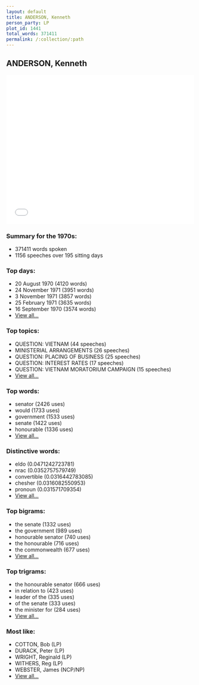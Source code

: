 ```yaml
---
layout: default
title: ANDERSON, Kenneth
person_party: LP
plot_id: 1441
total_words: 371411
permalink: /:collection/:path
---
```


## ANDERSON, Kenneth

<iframe width="100%" height="400" frameborder="0" scrolling="no" src="//plot.ly/~wragge/1441.embed"></iframe>


### Summary for the 1970s:

* 371411 words spoken
* 1156 speeches over 195 sitting days


### Top days:

* 20 August 1970 (4120 words)
* 24 November 1971 (3951 words)
* 3 November 1971 (3857 words)
* 25 February 1971 (3635 words)
* 16 September 1970 (3574 words)
* [View all...](days/)


### Top topics:

* QUESTION: VIETNAM (44 speeches)
* MINISTERIAL ARRANGEMENTS (26 speeches)
* QUESTION: PLACING OF BUSINESS (25 speeches)
* QUESTION: INTEREST RATES (17 speeches)
* QUESTION: VIETNAM MORATORIUM CAMPAIGN (15 speeches)
* [View all...](topics/)


### Top words:

* senator (2426 uses)
* would (1733 uses)
* government (1533 uses)
* senate (1422 uses)
* honourable (1336 uses)
* [View all...](words/)


### Distinctive words:

* eldo (0.0471242723781)
* nrac (0.0352757579749)
* convertible (0.0316442783085)
* chesher (0.0316082550953)
* pronoun (0.031571709354)
* [View all...](sig_words/)


### Top bigrams:

* the senate (1332 uses)
* the government (989 uses)
* honourable senator (740 uses)
* the honourable (716 uses)
* the commonwealth (677 uses)
* [View all...](bigrams/)


### Top trigrams:

* the honourable senator (666 uses)
* in relation to (423 uses)
* leader of the (335 uses)
* of the senate (333 uses)
* the minister for (284 uses)
* [View all...](trigrams/)


### Most like:

* COTTON, Bob (LP)
* DURACK, Peter (LP)
* WRIGHT, Reginald (LP)
* WITHERS, Reg (LP)
* WEBSTER, James (NCP/NP)
* [View all...](similarities/)
